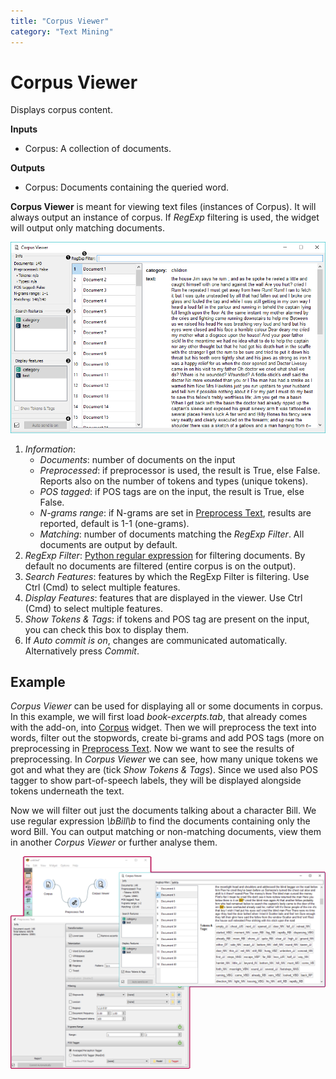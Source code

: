 ```yaml
---
title: "Corpus Viewer"
category: "Text Mining"
---
```

Corpus Viewer
=============

Displays corpus content.

**Inputs**

- Corpus: A collection of documents.

**Outputs**

- Corpus: Documents containing the queried word.

**Corpus Viewer** is meant for viewing text files (instances of Corpus). It will always output an instance of corpus. If *RegExp* filtering is used, the widget will output only matching documents.

![](/widget-catalog/text-mining/images/Corpus-Viewer-stamped.png)

1. *Information*:
   - *Documents*: number of documents on the input
   - *Preprocessed*: if preprocessor is used, the result is True, else False. Reports also on the number of tokens and types (unique tokens).
   - *POS tagged*: if POS tags are on the input, the result is True, else False.
   - *N-grams range*: if N-grams are set in [Preprocess Text](/widget-catalog/text-mining/preprocesstext), results are reported, default is 1-1 (one-grams).
   - *Matching*: number of documents matching the *RegExp Filter*. All documents are output by default.
2. *RegExp Filter*: [Python regular expression](https://docs.python.org/3/library/re.html) for filtering documents. By default no documents are filtered (entire corpus is on the output).
3. *Search Features*: features by which the RegExp Filter is filtering. Use Ctrl (Cmd) to select multiple features.
4. *Display Features*: features that are displayed in the viewer. Use Ctrl (Cmd) to select multiple features.
5. *Show Tokens & Tags*: if tokens and POS tag are present on the input, you can check this box to display them.
6. If *Auto commit is on*, changes are communicated automatically. Alternatively press *Commit*.

Example
-------

*Corpus Viewer* can be used for displaying all or some documents in corpus. In this example, we will first load *book-excerpts.tab*, that already comes with the add-on, into [Corpus](corpus-widget.md) widget. Then we will preprocess the text into words, filter out the stopwords, create bi-grams and add POS tags (more on preprocessing in [Preprocess Text](/widget-catalog/text-mining/preprocesstext). Now we want to see the results of preprocessing. In *Corpus Viewer* we can see, how many unique tokens we got and what they are (tick *Show Tokens & Tags*). Since we used also POS tagger to show part-of-speech labels, they will be displayed alongside tokens underneath the text.

Now we will filter out just the documents talking about a character Bill. We use regular expression *\\bBill\\b* to find the documents containing only the word Bill. You can output matching or non-matching documents, view them in another *Corpus Viewer* or further analyse them.

![](/widget-catalog/text-mining/images/Corpus-Viewer-Example.png)
